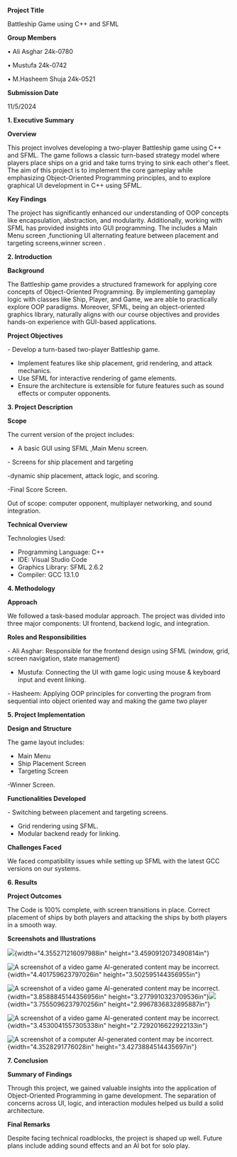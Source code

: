 **Project Title**

Battleship Game using C++ and SFML

**Group Members**

• Ali Asghar 24k-0780

• Mustufa 24k-0742

• M.Hasheem Shuja 24k-0521

**Submission Date**

11/5/2024

**1. Executive Summary**

**Overview**

This project involves developing a two-player Battleship game using C++
and SFML. The game follows a classic turn-based strategy model where
players place ships on a grid and take turns trying to sink each other's
fleet. The aim of this project is to implement the core gameplay while
emphasizing Object-Oriented Programming principles, and to explore
graphical UI development in C++ using SFML.

**Key Findings**

The project has significantly enhanced our understanding of OOP concepts
like encapsulation, abstraction, and modularity. Additionally, working
with SFML has provided insights into GUI programming. The includes a
Main Menu screen ,functioning UI alternating feature between placement
and targeting screens,winner screen .

**2. Introduction**

**Background**

The Battleship game provides a structured framework for applying core
concepts of Object-Oriented Programming. By implementing gameplay logic
with classes like Ship, Player, and Game, we are able to practically
explore OOP paradigms. Moreover, SFML, being an object-oriented graphics
library, naturally aligns with our course objectives and provides
hands-on experience with GUI-based applications.

**Project Objectives**

\- Develop a turn-based two-player Battleship game.  
- Implement features like ship placement, grid rendering, and attack
mechanics.  
- Use SFML for interactive rendering of game elements.  
- Ensure the architecture is extensible for future features such as
sound effects or computer opponents.

**3. Project Description**

**Scope**

The current version of the project includes:  
- A basic GUI using SFML ,Main Menu screen.

\- Screens for ship placement and targeting

-dynamic ship placement, attack logic, and scoring.

-Final Score Screen.  
  
Out of scope: computer opponent, multiplayer networking, and sound
integration.

**Technical Overview**

Technologies Used:  
- Programming Language: C++  
- IDE: Visual Studio Code  
- Graphics Library: SFML 2.6.2  
- Compiler: GCC 13.1.0

**4. Methodology**

**Approach**

We followed a task-based modular approach. The project was divided into
three major components: UI frontend, backend logic, and integration.

**Roles and Responsibilities**

\- Ali Asghar: Responsible for the frontend design using SFML (window,
grid, screen navigation, state management)  
- Mustufa: Connecting the UI with game logic using mouse & keyboard
input and event linking.

\- Hasheem: Applying OOP principles for converting the program from
sequential into object oriented way and making the game two player

**5. Project Implementation**

**Design and Structure**

The game layout includes:  
- Main Menu  
- Ship Placement Screen  
- Targeting Screen

-Winner Screen.

**Functionalities Developed**

\- Switching between placement and targeting screens.  
- Grid rendering using SFML.  
- Modular backend ready for linking.

**Challenges Faced**

We faced compatibility issues while setting up SFML with the latest GCC
versions on our systems.

**6. Results**

**Project Outcomes**

The Code is 100% complete, with screen transitions in place. Correct
placement of ships by both players and attacking the ships by both
players in a smooth way.

**Screenshots and Illustrations**

![](media/image1.png){width="4.355271216097988in"
height="3.4590912073490814in"}

![A screenshot of a video game AI-generated content may be
incorrect.](media/image2.png){width="4.401759623797026in"
height="3.502595144356955in"}

![A screenshot of a video game AI-generated content may be
incorrect.](media/image3.png){width="3.8588845144356956in"
height="3.2779910323709536in"}![](media/image4.png){width="3.7555096237970256in"
height="2.9967836832895887in"}

![A screenshot of a video game AI-generated content may be
incorrect.](media/image5.png){width="3.4530041557305338in"
height="2.7292016622922133in"}

![A screenshot of a computer AI-generated content may be
incorrect.](media/image6.png){width="4.3528291776028in"
height="3.4273884514435697in"}

**7. Conclusion**

**Summary of Findings**

Through this project, we gained valuable insights into the application
of Object-Oriented Programming in game development. The separation of
concerns across UI, logic, and interaction modules helped us build a
solid architecture.

**Final Remarks**

Despite facing technical roadblocks, the project is shaped up well.
Future plans include adding sound effects and an AI bot for solo play.
